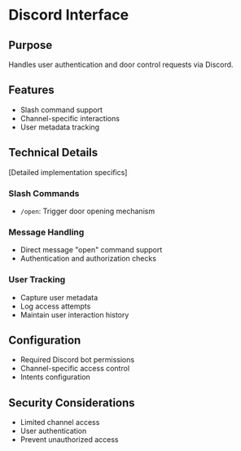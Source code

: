 # Discord Interface

## Purpose
Handles user authentication and door control requests via Discord.

## Features
- Slash command support
- Channel-specific interactions
- User metadata tracking

## Technical Details
[Detailed implementation specifics]

### Slash Commands
- `/open`: Trigger door opening mechanism

### Message Handling
- Direct message "open" command support
- Authentication and authorization checks

### User Tracking
- Capture user metadata
- Log access attempts
- Maintain user interaction history

## Configuration
- Required Discord bot permissions
- Channel-specific access control
- Intents configuration

## Security Considerations
- Limited channel access
- User authentication
- Prevent unauthorized access
